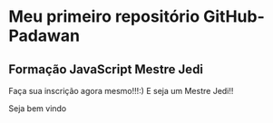 # Meu primeiro repositório GitHub- Padawan
## Formação JavaScript Mestre Jedi

Faça sua inscrição agora mesmo!!!:) E seja um Mestre Jedi!!

Seja bem vindo 
